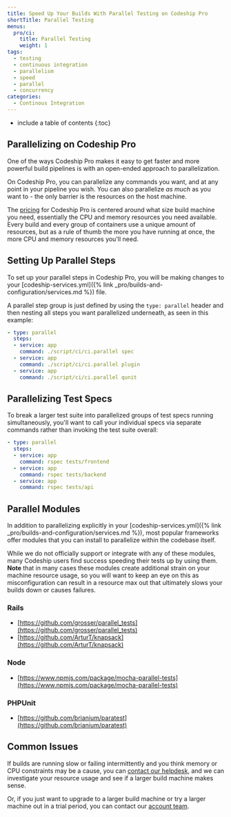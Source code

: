 ```yaml
---
title: Speed Up Your Builds With Parallel Testing on Codeship Pro
shortTitle: Parallel Testing
menus:
  pro/ci:
    title: Parallel Testing
    weight: 1
tags:
  - testing
  - continuous integration
  - parallelism
  - speed
  - parallel
  - concurrency
categories:
  - Continous Integration  
---
```


* include a table of contents
{:toc}

## Parallelizing on Codeship Pro

One of the ways Codeship Pro makes it easy to get faster and more powerful build pipelines is with an open-ended approach to parallelization.

On Codeship Pro, you can parallelize any commands you want, and at any point in your pipeline you wish. You can also parallelize _as much_ as you want to - the only barrier is the resources on the host machine.

The [pricing](https://codeship.com/pricing/pro) for Codeship Pro is centered around what size build machine you need, essentially the CPU and memory resources you need available. Every build and every group of containers use a unique amount of resources, but as a rule of thumb the more you have running at once, the more CPU and memory resources you'll need.

## Setting Up Parallel Steps

To set up your parallel steps in Codeship Pro, you will be making changes to your [codeship-services.yml]({% link _pro/builds-and-configuration/services.md %}) file.

A parallel step group is just defined by using the `type: parallel` header and then nesting all steps you want parallelized underneath, as seen in this example:

```yaml
- type: parallel
  steps:
  - service: app
    command: ./script/ci/ci.parallel spec
  - service: app
    command: ./script/ci/ci.parallel plugin
  - service: app
    command: ./script/ci/ci.parallel qunit
```

## Parallelizing Test Specs

To break a larger test suite into parallelized groups of test specs running simultaneously, you'll want to call your individual specs via separate commands rather than invoking the test suite overall:

```yaml
- type: parallel
  steps:
  - service: app
    command: rspec tests/frontend
  - service: app
    command: rspec tests/backend
  - service: app
    command: rspec tests/api
```

## Parallel Modules

In addition to parallelizing explicitly in your [codeship-services.yml]({% link _pro/builds-and-configuration/services.md %}), most popular frameworks offer modules that you can install to parallelize within the codebase itself.

While we do not officially support or integrate with any of these modules, many Codeship users find success speeding their tests up by using them. **Note** that in many cases these modules create additional strain on your machine resource usage, so you will want to keep an eye on this as misconfiguration can result in a resource max out that ultimately slows your builds down or causes failures.

### Rails
- [https://github.com/grosser/parallel_tests](https://github.com/grosser/parallel_tests)
- [https://github.com/ArturT/knapsack](https://github.com/ArturT/knapsack)

### Node
- [https://www.npmjs.com/package/mocha-parallel-tests](https://www.npmjs.com/package/mocha-parallel-tests)

### PHPUnit
- [https://github.com/brianium/paratest](https://github.com/brianium/paratest)

## Common Issues

If builds are running slow or failing intermittently and you think memory or CPU constraints may be a cause, you can [contact our helpdesk](https://helpdesk.codeship.com), and we can investigate your resource usage and see if a larger build machine makes sense.

Or, if you just want to upgrade to a larger build machine or try a larger machine out in a trial period, you can contact our [account team](mailto:solutions@codeship.com).
